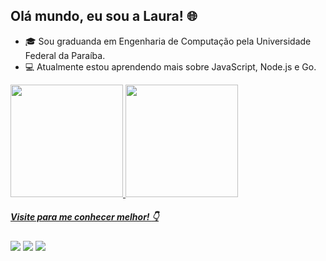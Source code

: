 ## Olá mundo, eu sou a Laura! 🌐

- 🎓 Sou graduanda em Engenharia de Computação pela Universidade Federal da Paraíba.   
- 💻 Atualmente estou aprendendo mais sobre JavaScript, Node.js e Go.

<div>
  <a href="https://github.com/llauracampos">
  <img height="180em" src="https://github-readme-stats.vercel.app/api?username=llauracampos&show_icons=true&theme=dracula&include_all_commits=true&count_private=true"/>
  <img height="180em" src="https://github-readme-stats.vercel.app/api/top-langs/?username=llauracampos&layout=compact&langs_count=7&theme=dracula"/>
</div>

 ##### Visite para me conhecer melhor! :point_down:

<div> 
  <a href="https://instagram.com/llauracampos" target="_blank"><img src="https://img.shields.io/badge/-Instagram-%23E4405F?style=for-the-badge&logo=instagram&logoColor=white" target="_blank"></a>
  <a href = "mailto:llauracampos@gmail.com"><img src="https://img.shields.io/badge/-Gmail-%23333?style=for-the-badge&logo=gmail&logoColor=white" target="_blank"></a>
  <a href="https://www.linkedin.com/in/llauracampos" target="_blank"><img src="https://img.shields.io/badge/-LinkedIn-%230077B5?style=for-the-badge&logo=linkedin&logoColor=white" target="_blank"></a> 
 
</div>

